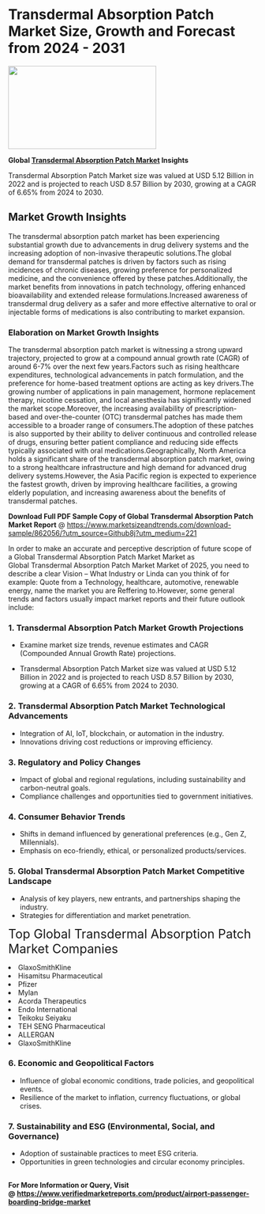 <H1>Transdermal Absorption Patch Market Size, Growth and Forecast from 2024 - 2031</H1><img class="aligncenter size-medium wp-image-584254" src="https://thirdeyenews.in/wp-content/uploads/2024/09/Global-Market-Research-300x168.jpeg" alt="" width="300" height="168" /><p><strong>Global&nbsp;<a href="https://www.marketsizeandtrends.com/download-sample/862056/?utm_source=Github8j?utm_medium=221">Transdermal Absorption Patch Market</a> Insights</strong></p><p>Transdermal Absorption Patch Market size was valued at USD 5.12 Billion in 2022 and is projected to reach USD 8.57 Billion by 2030, growing at a CAGR of 6.65% from 2024 to 2030.</p><p><h2>Market Growth Insights</h2> The transdermal absorption patch market has been experiencing substantial growth due to advancements in drug delivery systems and the increasing adoption of non-invasive therapeutic solutions.The global demand for transdermal patches is driven by factors such as rising incidences of chronic diseases, growing preference for personalized medicine, and the convenience offered by these patches.Additionally, the market benefits from innovations in patch technology, offering enhanced bioavailability and extended release formulations.Increased awareness of transdermal drug delivery as a safer and more effective alternative to oral or injectable forms of medications is also contributing to market expansion. <h3>Elaboration on Market Growth Insights</h3> The transdermal absorption patch market is witnessing a strong upward trajectory, projected to grow at a compound annual growth rate (CAGR) of around 6-7% over the next few years.Factors such as rising healthcare expenditures, technological advancements in patch formulation, and the preference for home-based treatment options are acting as key drivers.The growing number of applications in pain management, hormone replacement therapy, nicotine cessation, and local anesthesia has significantly widened the market scope.Moreover, the increasing availability of prescription-based and over-the-counter (OTC) transdermal patches has made them accessible to a broader range of consumers.The adoption of these patches is also supported by their ability to deliver continuous and controlled release of drugs, ensuring better patient compliance and reducing side effects typically associated with oral medications.Geographically, North America holds a significant share of the transdermal absorption patch market, owing to a strong healthcare infrastructure and high demand for advanced drug delivery systems.However, the Asia Pacific region is expected to experience the fastest growth, driven by improving healthcare facilities, a growing elderly population, and increasing awareness about the benefits of transdermal patches.</p><p><span class=""><strong>Download Full PDF Sample Copy of Global Transdermal Absorption Patch Market Report</strong> @ <a href="https://www.marketsizeandtrends.com/download-sample/862056/?utm_source=Github8j?utm_medium=221" target="_blank">https://www.marketsizeandtrends.com/download-sample/862056/?utm_source=Github8j?utm_medium=221</a></span></p><p>In order to make an accurate and perceptive description of future scope of a Global&nbsp;Transdermal Absorption Patch Market Market as Global&nbsp;Transdermal Absorption Patch Market Market of 2025, you need to describe a clear Vision &ndash; What Industry or Linda can you think of for example: Quote from a Technology, healthcare, automotive, renewable energy, name the market you are Reffering to.However, some general trends and factors usually impact market reports and their future outlook include:</p><h3>1.&nbsp;<strong>Transdermal Absorption Patch Market Growth Projections</strong></h3><ul><li>Examine market size trends, revenue estimates and CAGR (Compounded Annual Growth Rate) projections.</li><li><p>Transdermal Absorption Patch Market size was valued at USD 5.12 Billion in 2022 and is projected to reach USD 8.57 Billion by 2030, growing at a CAGR of 6.65% from 2024 to 2030.</p></li></ul><h3>2.&nbsp;<strong>Transdermal Absorption Patch Market Technological Advancements</strong></h3><ul><li>Integration of AI, IoT, blockchain, or automation in the industry.</li><li>Innovations driving cost reductions or improving efficiency.</li></ul><h3>3.&nbsp;<strong>Regulatory and Policy Changes</strong></h3><ul><li>Impact of global and regional regulations, including sustainability and carbon-neutral goals.</li><li>Compliance challenges and opportunities tied to government initiatives.</li></ul><h3>4.&nbsp;<strong>Consumer Behavior Trends</strong></h3><ul><li>Shifts in demand influenced by generational preferences (e.g., Gen Z, Millennials).</li><li>Emphasis on eco-friendly, ethical, or personalized products/services.</li></ul><h3>5.&nbsp;<strong>Global Transdermal Absorption Patch Market Competitive Landscape</strong></h3><ul><li>Analysis of key players, new entrants, and partnerships shaping the industry.</li><li>Strategies for differentiation and market penetration.</li></ul><p data-pm-slice="1 1 []"><span style="color: inherit; font-family: inherit; font-size: 25px;">Top Global Transdermal Absorption Patch Market Companies</span></p><div class="" data-test-id=""><p><li>GlaxoSmithKline</li><li> Hisamitsu Pharmaceutical</li><li> Pfizer</li><li> Mylan</li><li> Acorda Therapeutics</li><li> Endo International</li><li> Teikoku Seiyaku</li><li> TEH SENG Pharmaceutical</li><li> ALLERGAN</li><li> GlaxoSmithKline</li></p></div><h3>6.&nbsp;<strong>Economic and Geopolitical Factors</strong></h3><ul><li>Influence of global economic conditions, trade policies, and geopolitical events.</li><li>Resilience of the market to inflation, currency fluctuations, or global crises.</li></ul><h3>7.&nbsp;<strong>Sustainability and ESG (Environmental, Social, and Governance)</strong></h3><ul><li>Adoption of sustainable practices to meet ESG criteria.</li><li>Opportunities in green technologies and circular economy principles.</li></ul><h2><strong style="font-size: 14px;">For More Information or Query, Visit @&nbsp;</strong><a style="background-color: #ffffff; font-size: 14px;" href="https://www.marketsizeandtrends.com/report/transdermal-absorption-patch-market/" target="_blank">https://www.verifiedmarketreports.com/product/airport-passenger-boarding-bridge-market</a></h2>
